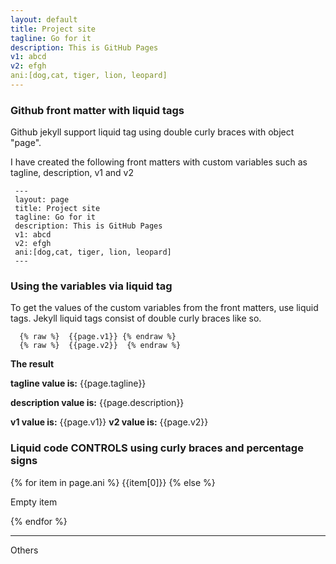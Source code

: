 ```yaml
---
layout: default
title: Project site
tagline: Go for it 
description: This is GitHub Pages
v1: abcd
v2: efgh
ani:[dog,cat, tiger, lion, leopard]
---
```



### Github front matter with liquid tags

Github jekyll support liquid tag using double curly braces with object "page".

I have created the following front matters with custom variables such as tagline, description, v1 and v2

```
 ---
 layout: page
 title: Project site
 tagline: Go for it 
 description: This is GitHub Pages
 v1: abcd
 v2: efgh
 ani:[dog,cat, tiger, lion, leopard]
 ---
```

### Using the variables via liquid tag

To get the values of the custom variables from the front matters, use liquid tags.
Jekyll liquid tags consist of double curly braces like so.

```
  {% raw %}  {{page.v1}} {% endraw %}
  {% raw %}  {{page.v2}}  {% endraw %}
```

**The result**

**tagline value is:** {{page.tagline}}

**description value is:** {{page.description}}

**v1 value is:** {{page.v1}}
**v2 value is:** {{page.v2}}

### Liquid code CONTROLS using curly braces and percentage signs


  {% for item in page.ani %}
    {{item[0]}}
  {% else %}
    <p>Empty item</p>
  {% endfor %} 

  
  
---

Others


